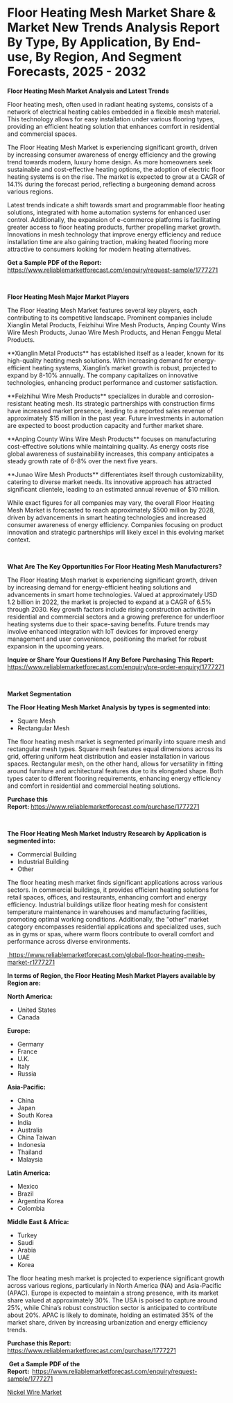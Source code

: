 <p><h1>Floor Heating Mesh Market Share & Market New Trends Analysis Report By Type, By Application, By End-use, By Region, And Segment Forecasts, 2025 - 2032</h1></p><p><strong>Floor Heating Mesh Market Analysis and Latest Trends</strong></p>
<p><p>Floor heating mesh, often used in radiant heating systems, consists of a network of electrical heating cables embedded in a flexible mesh material. This technology allows for easy installation under various flooring types, providing an efficient heating solution that enhances comfort in residential and commercial spaces.</p><p>The Floor Heating Mesh Market is experiencing significant growth, driven by increasing consumer awareness of energy efficiency and the growing trend towards modern, luxury home design. As more homeowners seek sustainable and cost-effective heating options, the adoption of electric floor heating systems is on the rise. The market is expected to grow at a CAGR of 14.1% during the forecast period, reflecting a burgeoning demand across various regions.</p><p>Latest trends indicate a shift towards smart and programmable floor heating solutions, integrated with home automation systems for enhanced user control. Additionally, the expansion of e-commerce platforms is facilitating greater access to floor heating products, further propelling market growth. Innovations in mesh technology that improve energy efficiency and reduce installation time are also gaining traction, making heated flooring more attractive to consumers looking for modern heating alternatives.</p></p>
<p><strong>Get a Sample PDF of the Report:&nbsp;</strong> <a href="https://www.reliablemarketforecast.com/enquiry/request-sample/1777271?utm_campaign=2925&utm_medium=2&utm_source=Github&utm_content=ia&utm_term=01042025&utm_id=floor-heating-mesh">https://www.reliablemarketforecast.com/enquiry/request-sample/1777271</a></p>
<p>&nbsp;</p>
<p><strong>Floor Heating Mesh Major Market Players</strong></p>
<p><p>The Floor Heating Mesh Market features several key players, each contributing to its competitive landscape. Prominent companies include Xianglin Metal Products, Feizhihui Wire Mesh Products, Anping County Wins Wire Mesh Products, Junao Wire Mesh Products, and Henan Fenggu Metal Products. </p><p>**Xianglin Metal Products** has established itself as a leader, known for its high-quality heating mesh solutions. With increasing demand for energy-efficient heating systems, Xianglin’s market growth is robust, projected to expand by 8-10% annually. The company capitalizes on innovative technologies, enhancing product performance and customer satisfaction. </p><p>**Feizhihui Wire Mesh Products** specializes in durable and corrosion-resistant heating mesh. Its strategic partnerships with construction firms have increased market presence, leading to a reported sales revenue of approximately $15 million in the past year. Future investments in automation are expected to boost production capacity and further market share.</p><p>**Anping County Wins Wire Mesh Products** focuses on manufacturing cost-effective solutions while maintaining quality. As energy costs rise global awareness of sustainability increases, this company anticipates a steady growth rate of 6-8% over the next five years. </p><p>**Junao Wire Mesh Products** differentiates itself through customizability, catering to diverse market needs. Its innovative approach has attracted significant clientele, leading to an estimated annual revenue of $10 million.</p><p>While exact figures for all companies may vary, the overall Floor Heating Mesh Market is forecasted to reach approximately $500 million by 2028, driven by advancements in smart heating technologies and increased consumer awareness of energy efficiency. Companies focusing on product innovation and strategic partnerships will likely excel in this evolving market context.</p></p>
<p>&nbsp;</p>
<p><strong>What Are The Key Opportunities For Floor Heating Mesh Manufacturers?</strong></p>
<p><p>The Floor Heating Mesh market is experiencing significant growth, driven by increasing demand for energy-efficient heating solutions and advancements in smart home technologies. Valued at approximately USD 1.2 billion in 2022, the market is projected to expand at a CAGR of 6.5% through 2030. Key growth factors include rising construction activities in residential and commercial sectors and a growing preference for underfloor heating systems due to their space-saving benefits. Future trends may involve enhanced integration with IoT devices for improved energy management and user convenience, positioning the market for robust expansion in the upcoming years.</p></p>
<p><strong>Inquire or Share Your Questions If Any Before Purchasing This Report:</strong> <a href="https://www.reliablemarketforecast.com/enquiry/pre-order-enquiry/1777271?utm_campaign=2925&utm_medium=2&utm_source=Github&utm_content=ia&utm_term=01042025&utm_id=floor-heating-mesh">https://www.reliablemarketforecast.com/enquiry/pre-order-enquiry/1777271</a></p>
<p>&nbsp;</p>
<p><strong>Market Segmentation</strong></p>
<p><strong>The Floor Heating Mesh Market Analysis by types is segmented into:</strong></p>
<p><ul><li>Square Mesh</li><li>Rectangular Mesh</li></ul></p>
<p><p>The floor heating mesh market is segmented primarily into square mesh and rectangular mesh types. Square mesh features equal dimensions across its grid, offering uniform heat distribution and easier installation in various spaces. Rectangular mesh, on the other hand, allows for versatility in fitting around furniture and architectural features due to its elongated shape. Both types cater to different flooring requirements, enhancing energy efficiency and comfort in residential and commercial heating solutions.</p></p>
<p><strong>Purchase this Report:&nbsp;</strong><a href="https://www.reliablemarketforecast.com/purchase/1777271?utm_campaign=2925&utm_medium=2&utm_source=Github&utm_content=ia&utm_term=01042025&utm_id=floor-heating-mesh">https://www.reliablemarketforecast.com/purchase/1777271</a></p>
<p>&nbsp;</p>
<p><strong>The Floor Heating Mesh Market Industry Research by Application is segmented into:</strong></p>
<p><ul><li>Commercial Building</li><li>Industrial Building</li><li>Other</li></ul></p>
<p><p>The floor heating mesh market finds significant applications across various sectors. In commercial buildings, it provides efficient heating solutions for retail spaces, offices, and restaurants, enhancing comfort and energy efficiency. Industrial buildings utilize floor heating mesh for consistent temperature maintenance in warehouses and manufacturing facilities, promoting optimal working conditions. Additionally, the "other" market category encompasses residential applications and specialized uses, such as in gyms or spas, where warm floors contribute to overall comfort and performance across diverse environments.</p></p>
<p><a href="https://www.reliablemarketforecast.com/global-floor-heating-mesh-market-r1777271?utm_campaign=2925&utm_medium=2&utm_source=Github&utm_content=ia&utm_term=01042025&utm_id=floor-heating-mesh">&nbsp;https://www.reliablemarketforecast.com/global-floor-heating-mesh-market-r1777271</a></p>
<p><strong>In terms of Region, the Floor Heating Mesh Market Players available by Region are:</strong></p>
<p>
    <p> <strong> North America: </strong>
        <ul>
            <li>United States</li>
            <li>Canada</li>
        </ul>
        </p> 
    <p> <strong> Europe: </strong>
        <ul>
            <li>Germany</li>
            <li>France</li>
            <li>U.K.</li>
            <li>Italy</li>
            <li>Russia</li>
        </ul>
        </p> 
    <p> <strong> Asia-Pacific: </strong>
        <ul>
            <li>China</li>
            <li>Japan</li>
            <li>South Korea</li>
            <li>India</li>
            <li>Australia</li>
            <li>China Taiwan</li>
            <li>Indonesia</li>
            <li>Thailand</li>
            <li>Malaysia</li>
        </ul>
        </p> 
    <p> <strong> Latin America: </strong>
        <ul>
            <li>Mexico</li>
            <li>Brazil</li>
            <li>Argentina Korea</li>
            <li>Colombia</li>
        </ul>
        </p> 
    <p> <strong> Middle East & Africa: </strong>
        <ul>
            <li>Turkey</li>
            <li>Saudi</li>
            <li>Arabia</li>
            <li>UAE</li>
            <li>Korea</li>
        </ul>
    </p>
    </p>
<p><p>The floor heating mesh market is projected to experience significant growth across various regions, particularly in North America (NA) and Asia-Pacific (APAC). Europe is expected to maintain a strong presence, with its market share valued at approximately 30%. The USA is poised to capture around 25%, while China’s robust construction sector is anticipated to contribute about 20%. APAC is likely to dominate, holding an estimated 35% of the market share, driven by increasing urbanization and energy efficiency trends.</p></p>
<p><strong>Purchase this Report: </strong><a href="https://www.reliablemarketforecast.com/purchase/1777271?utm_campaign=2925&utm_medium=2&utm_source=Github&utm_content=ia&utm_term=01042025&utm_id=floor-heating-mesh">https://www.reliablemarketforecast.com/purchase/1777271</a></p>
<p>&nbsp;<strong>Get a Sample PDF of the Report:&nbsp;&nbsp;</strong><a href="https://www.reliablemarketforecast.com/enquiry/request-sample/1777271?utm_campaign=2925&utm_medium=2&utm_source=Github&utm_content=ia&utm_term=01042025&utm_id=floor-heating-mesh">https://www.reliablemarketforecast.com/enquiry/request-sample/1777271</a></p>
<p><strong></strong></p>
<p><p><a href="https://github.com/penecorodz74/Market-Research-Report-List-1/blob/main/nickel-wire-market.md?utm_campaign=2925&utm_medium=2&utm_source=Github&utm_content=ia&utm_term=01042025&utm_id=floor-heating-mesh">Nickel Wire Market</a></p></p>